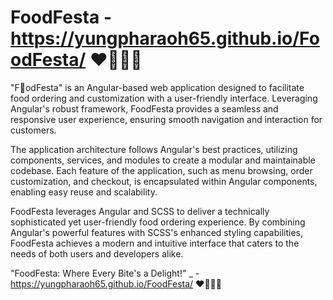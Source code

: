 # FoodFesta - https://yungpharaoh65.github.io/FoodFesta/ ❤🧢👍🏽

"F🍔odFesta" is an Angular-based web application designed to facilitate food ordering and customization with a user-friendly interface. 
Leveraging Angular's robust framework, FoodFesta provides a seamless and responsive user experience, 
ensuring smooth navigation and interaction for customers.

The application architecture follows Angular's best practices, utilizing components, services, and modules to create a modular and maintainable codebase. Each feature of the application, such as menu browsing, order customization, and checkout, is encapsulated within Angular components, enabling easy reuse and scalability.

FoodFesta leverages Angular and SCSS to deliver a technically sophisticated yet user-friendly food ordering experience. By combining Angular's powerful features with SCSS's enhanced styling capabilities, FoodFesta achieves a modern and intuitive interface that caters to the needs of both users and developers alike.

"FoodFesta: Where Every Bite's a Delight!" _ - https://yungpharaoh65.github.io/FoodFesta/ ❤🧢👍🏽



